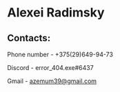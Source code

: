 # Alexei Radimsky

## Contacts:

Phone number - +375(29)649-94-73

Discord - error_404.exe#6437

Gmail - azemum39@gmail.com
